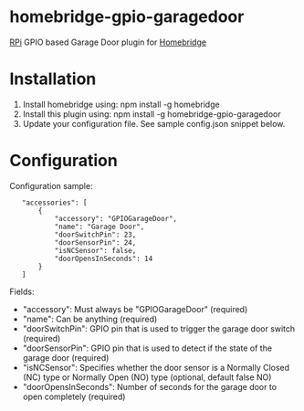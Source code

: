 # homebridge-gpio-garagedoor
[RPi](https://www.raspberrypi.org) GPIO based Garage Door plugin for [Homebridge](https://github.com/nfarina/homebridge)

# Installation

1. Install homebridge using: npm install -g homebridge
2. Install this plugin using: npm install -g homebridge-gpio-garagedoor
3. Update your configuration file. See sample config.json snippet below. 

# Configuration

Configuration sample:

 ```
	"accessories": [
		{
			"accessory": "GPIOGarageDoor",
			"name": "Garage Door",
			"doorSwitchPin": 23,
			"doorSensorPin": 24,
			"isNCSensor": false,
			"doorOpensInSeconds": 14
		}
	]
```

Fields: 

* "accessory": Must always be "GPIOGarageDoor" (required)
* "name": Can be anything (required)
* "doorSwitchPin": GPIO pin that is used to trigger the garage door switch (required)
* "doorSensorPin": GPIO pin that is used to detect if the state of the garage door (required)
* "isNCSensor": Specifies whether the door sensor is a Normally Closed (NC) type or Normally Open (NO) type (optional, default false NO)
* "doorOpensInSeconds": Number of seconds for the garage door to open completely (required)
